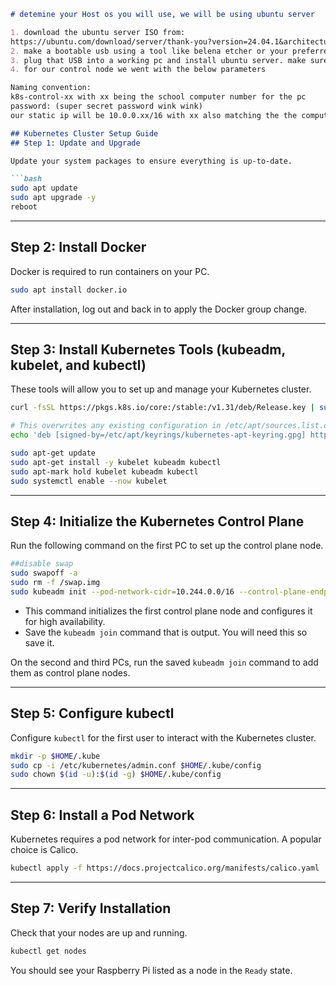 ```markdown
# detemine your Host os you will use, we will be using ubuntu server

1. download the ubuntu server ISO from: 
https://ubuntu.com/download/server/thank-you?version=24.04.1&architecture=amd64&lts=true
2. make a bootable usb using a tool like belena etcher or your preferred method. 
3. plug that USB into a working pc and install ubuntu server. make sure to install ssh, everything else can be default/below
4. for our control node we went with the below parameters

Naming convention: 
k8s-control-xx with xx being the school computer number for the pc
password: (super secret password wink wink)
our static ip will be 10.0.0.xx/16 with xx also matching the the computer number

## Kubernetes Cluster Setup Guide
## Step 1: Update and Upgrade

Update your system packages to ensure everything is up-to-date.

```bash
sudo apt update
sudo apt upgrade -y
reboot
```

---

## Step 2: Install Docker

Docker is required to run containers on your PC.

```bash
sudo apt install docker.io
```

After installation, log out and back in to apply the Docker group change.

---

## Step 3: Install Kubernetes Tools (kubeadm, kubelet, and kubectl)

These tools will allow you to set up and manage your Kubernetes cluster.

```bash
curl -fsSL https://pkgs.k8s.io/core:/stable:/v1.31/deb/Release.key | sudo gpg --dearmor -o /etc/apt/keyrings/kubernetes-apt-keyring.gpg

# This overwrites any existing configuration in /etc/apt/sources.list.d/kubernetes.list
echo 'deb [signed-by=/etc/apt/keyrings/kubernetes-apt-keyring.gpg] https://pkgs.k8s.io/core:/stable:/v1.31/deb/ /' | sudo tee /etc/apt/sources.list.d/kubernetes.list

sudo apt-get update
sudo apt-get install -y kubelet kubeadm kubectl
sudo apt-mark hold kubelet kubeadm kubectl
sudo systemctl enable --now kubelet

```

---

## Step 4: Initialize the Kubernetes Control Plane

Run the following command on the first PC to set up the control plane node.

```bash
##disable swap
sudo swapoff -a
sudo rm -f /swap.img 
sudo kubeadm init --pod-network-cidr=10.244.0.0/16 --control-plane-endpoint="your_pc_ip:6443"
```

- This command initializes the first control plane node and configures it for high availability.
- Save the `kubeadm join` command that is output. You will need this so save it.

On the second and third PCs, run the saved `kubeadm join` command to add them as control plane nodes.

---

## Step 5: Configure kubectl

Configure `kubectl` for the first user to interact with the Kubernetes cluster.

```bash
mkdir -p $HOME/.kube
sudo cp -i /etc/kubernetes/admin.conf $HOME/.kube/config
sudo chown $(id -u):$(id -g) $HOME/.kube/config
```

---

## Step 6: Install a Pod Network

Kubernetes requires a pod network for inter-pod communication. A popular choice is Calico.

```bash
kubectl apply -f https://docs.projectcalico.org/manifests/calico.yaml
```
---

## Step 7: Verify Installation

Check that your nodes are up and running.
```bash
kubectl get nodes
```

You should see your Raspberry Pi listed as a node in the `Ready` state.
```
